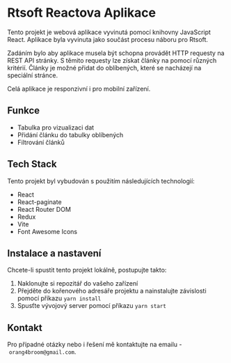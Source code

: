 # Rtsoft Reactova Aplikace
Tento projekt je webová aplikace vyvinutá pomocí knihovny JavaScript React. Aplikace byla vyvinuta jako součást procesu náboru pro Rtsoft.

Zadáním bylo aby aplikace musela být schopna provádět HTTP requesty na REST API stránky. S těmito requesty lze získat články na pomocí různých kritérií. 
Články je možné přidat do oblíbených, které se nacházejí na speciální stránce.

Celá aplikace je responzivní i pro mobilní zařízení.

## Funkce

-   Tabulka pro vizualizaci dat
-   Přidání článku do tabulky oblíbených
-   Filtrování článků

## Tech Stack

Tento projekt byl vybudován s použitím následujících technologií:

-   React
-   React-paginate
-   React Router DOM
-   Redux
-   Vite
-   Font Awesome Icons

## Instalace a nastavení

Chcete-li spustit tento projekt lokálně, postupujte takto:

1.   Naklonujte si repozitář do vašeho zařízení
2.  Přejděte do kořenového adresáře projektu a nainstalujte závislosti pomocí příkazu `yarn install`
3.  Spusťte vývojový server pomocí příkazu `yarn start`

## Kontakt

Pro případné otázky nebo i řešení mě kontaktujte na emailu - `orang4broom@gmail.com`.

